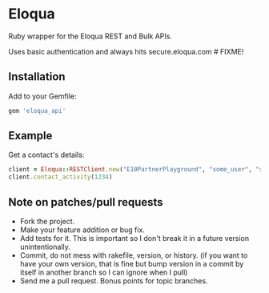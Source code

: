 Eloqua
============

Ruby wrapper for the Eloqua REST and Bulk APIs.  

Uses basic authentication and always hits secure.eloqua.com # FIXME!

Installation
------------

Add to your Gemfile:

```ruby
gem 'eloqua_api'
```

Example
-----

Get a contact's details:

```ruby
client = Eloqua::RESTClient.new("E10PartnerPlayground", "some_user", "some_pw")
client.contact_activity(1234)
```

Note on patches/pull requests
------

* Fork the project.
* Make your feature addition or bug fix.
* Add tests for it. This is important so I don't break it in a future version unintentionally.
* Commit, do not mess with rakefile, version, or history. (if you want to have your own version, that is fine but bump version in a commit by itself in another branch so I can ignore when I pull)
* Send me a pull request. Bonus points for topic branches.

